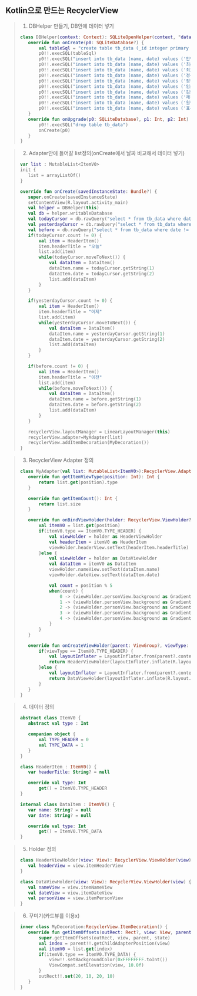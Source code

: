 ## Kotlin으로 만드는 RecyclerView

> 1. DBHelper 만들기, DB안에 데이터 넣기
> ```Kotlin
> class DBHelper(context: Context): SQLiteOpenHelper(context, "datadb", null, 1){
>    override fun onCreate(p0: SQLiteDatabase?) {
>        val tableSql = "create table tb_data (_id integer primary key autoincrement, name not null, date)"
>        p0!!.execSQL(tableSql)
>        p0!!.execSQL("insert into tb_data (name, date) values ('안영주', '2017-07-01')")
>        p0!!.execSQL("insert into tb_data (name, date) values ('최은경', '2017-07-01')")
>        p0!!.execSQL("insert into tb_data (name, date) values ('최호성', '2017-07-01')")
>        p0!!.execSQL("insert into tb_data (name, date) values ('정성택', '2017-06-30')")
>        p0!!.execSQL("insert into tb_data (name, date) values ('정길용', '2017-06-30')")
>        p0!!.execSQL("insert into tb_data (name, date) values ('임윤정', '2017-06-29')")
>        p0!!.execSQL("insert into tb_data (name, date) values ('김종덕', '2017-06-29')")
>        p0!!.execSQL("insert into tb_data (name, date) values ('채규태', '2017-06-28')")
>        p0!!.execSQL("insert into tb_data (name, date) values ('원형섭', '2017-06-28')")
>        p0!!.execSQL("insert into tb_data (name, date) values ('표선영', '2017-06-28')")
>    }
>    override fun onUpgrade(p0: SQLiteDatabase?, p1: Int, p2: Int) {
>        p0!!.execSQL("drop table tb_data")
>        onCreate(p0)
>    }
> }
> ```

> 2. Adapter안에 들어갈 list정의(onCreate에서 날짜 비교해서 데이터 넣기)
> ```Kotlin
> var list : MutableList<ItemV0>
>init {
>    list = arrayListOf()
>}
>
>override fun onCreate(savedInstanceState: Bundle?) {
>    super.onCreate(savedInstanceState)
>    setContentView(R.layout.activity_main)
>    val helper = DBHelper(this)
>    val db = helper.writableDatabase
>    val todayCursor = db.rawQuery("select * from tb_data where date = '2017-07-01'", null)
>    val yesterdayCursor = db.rawQuery("select * from tb_data where date = '2017-06-30'", null)
>    val before = db.rawQuery("select * from tb_data where date != '2017-07-01' and date != '2017-06-30'", null)
>    if(todayCursor.count != 0) {
>        val item = HeaderItem()
>        item.headerTitle = "오늘"
>        list.add(item)
>        while(todayCursor.moveToNext()) {
>            val dataItem = DataItem()
>            dataItem.name = todayCursor.getString(1)
>            dataItem.date = todayCursor.getString(2)
>            list.add(dataItem)
>        }
>    }
>
>    if(yesterdayCursor.count != 0) {
>        val item = HeaderItem()
>        item.headerTitle = "어제"
>        list.add(item)
>        while(yesterdayCursor.moveToNext()) {
>            val dataItem = DataItem()
>            dataItem.name = yesterdayCursor.getString(1)
>            dataItem.date = yesterdayCursor.getString(2)
>            list.add(dataItem)
>        }
>    }
>
>    if(before.count != 0) {
>        val item = HeaderItem()
>        item.headerTitle = "이전"
>        list.add(item)
>        while(before.moveToNext()) {
>            val dataItem = DataItem()
>            dataItem.name = before.getString(1)
>            dataItem.date = before.getString(2)
>            list.add(dataItem)
>        }
>    }
>
>    recyclerView.layoutManager = LinearLayoutManager(this)
>    recyclerView.adapter=MyAdapter(list)
>    recyclerView.addItemDecoration(MyDecoration())
> }

> 3. RecyclerView Adapter 정의
> ```Kotlin
> class MyAdapter(val list: MutableList<ItemV0>):RecyclerView.Adapter<RecyclerView.ViewHolder>() {
>    override fun getItemViewType(position: Int): Int {
>        return list.get(position).type
>    }
>
>    override fun getItemCount(): Int {
>        return list.size
>    }
>
>    override fun onBindViewHolder(holder: RecyclerView.ViewHolder?, position: Int) {
>        val itemV0 = list.get(position)
>        if(itemV0.type == ItemV0.TYPE_HEADER) {
>            val viewHolder = holder as HeaderViewHolder
>            val headerItem = itemV0 as HeaderItem
>            viewHolder.headerView.setText(headerItem.headerTitle)
>        }else {
>            val viewHolder = holder as DataViewHolder
>            val dataItem = itemV0 as DataItem
>            viewHolder.nameView.setText(dataItem.name)
>            viewHolder.dateView.setText(dataItem.date)
>
>            val count = position % 5
>            when(count) {
>                0 -> (viewHolder.personView.background as GradientDrawable).setColor(0xff009688.toInt())
>                1 -> (viewHolder.personView.background as GradientDrawable).setColor(0xff4285f4.toInt())
>                2 -> (viewHolder.personView.background as GradientDrawable).setColor(0xff039be5.toInt())
>                3 -> (viewHolder.personView.background as GradientDrawable).setColor(0xff9c27b0.toInt())
>                4 -> (viewHolder.personView.background as GradientDrawable).setColor(0xff0097a7.toInt())
>            }
>        }
>    }
>
>    override fun onCreateViewHolder(parent: ViewGroup?, viewType: Int): RecyclerView.ViewHolder {
>        if(viewType == ItemV0.TYPE_HEADER) {
>            val layoutInflater = LayoutInflater.from(parent?.context)
>            return HeaderViewHolder(layoutInflater.inflate(R.layout.item_header, parent, false))
>        }else {
>            val layoutInflater = LayoutInflater.from(parent?.context)
>            return DataViewHolder(layoutInflater.inflate(R.layout.item_data, parent, false))
>        }
>    }
> }
> ```

> 4. 데이터 정의
> ```Kotlin
> abstract class ItemV0 {
>    abstract val type : Int
>
>    companion object {
>        val TYPE_HEADER = 0
>        val TYPE_DATA = 1
>    }
>}
>
>class HeaderItem : ItemV0() {
>    var headerTitle: String? = null
>
>    override val type: Int
>        get() = ItemV0.TYPE_HEADER
>}
>
>internal class DataItem : ItemV0() {
>    var name: String? = null
>    var date: String? = null
>
>    override val type: Int
>        get() = ItemV0.TYPE_DATA
>}
> ```

> 5. Holder 정의
> ```Kotlin
> class HeaderViewHolder(view: View): RecyclerView.ViewHolder(view) {
>    val headerView = view.itemHeaderView
>}
>
>class DataViewHolder(view: View): RecyclerView.ViewHolder(view) {
>    val nameView = view.itemNameView
>    val dateView = view.itemDateView
>    val personView = view.itemPersonView
>}
> ```

> 6. 꾸미기(카드뷰를 이용x)
> ```Kotlin
> inner class MyDecoration:RecyclerView.ItemDecoration() {
>    override fun getItemOffsets(outRect: Rect?, view: View, parent: RecyclerView?, state: RecyclerView.State?) {
>        super.getItemOffsets(outRect, view, parent, state)
>        val index = parent!!.getChildAdapterPosition(view)
>        val itemV0 = list.get(index)
>        if(itemV0.type == ItemV0.TYPE_DATA) {
>            view!!.setBackgroundColor(0xFFFFFFFF.toInt())
>            ViewCompat.setElevation(view, 10.0f)
>        }
>        outRect!!.set(20, 10, 20, 10)
>    }
>}
> ```